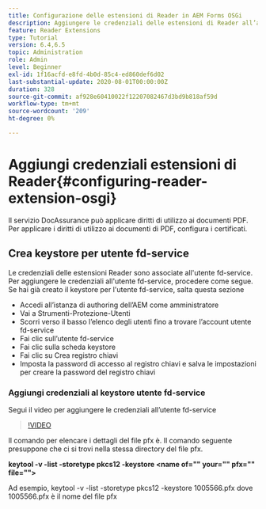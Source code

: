 ```yaml
---
title: Configurazione delle estensioni di Reader in AEM Forms OSGi
description: Aggiungere le credenziali delle estensioni di Reader all’archivio fonti attendibili in AEM Forms OSGi
feature: Reader Extensions
type: Tutorial
version: 6.4,6.5
topic: Administration
role: Admin
level: Beginner
exl-id: 1f16acfd-e8fd-4b0d-85c4-ed860def6d02
last-substantial-update: 2020-08-01T00:00:00Z
duration: 328
source-git-commit: af928e60410022f12207082467d3bd9b818af59d
workflow-type: tm+mt
source-wordcount: '209'
ht-degree: 0%

---
```


# Aggiungi credenziali estensioni di Reader{#configuring-reader-extension-osgi}

Il servizio DocAssurance può applicare diritti di utilizzo ai documenti PDF. Per applicare i diritti di utilizzo ai documenti di PDF, configura i certificati.

## Crea keystore per utente fd-service

Le credenziali delle estensioni Reader sono associate all&#39;utente fd-service. Per aggiungere le credenziali all&#39;utente fd-service, procedere come segue. Se hai già creato il keystore per l&#39;utente fd-service, salta questa sezione

* Accedi all’istanza di authoring dell’AEM come amministratore
* Vai a Strumenti-Protezione-Utenti
* Scorri verso il basso l’elenco degli utenti fino a trovare l’account utente fd-service
* Fai clic sull’utente fd-service
* Fai clic sulla scheda keystore
* Fai clic su Crea registro chiavi
* Imposta la password di accesso al registro chiavi e salva le impostazioni per creare la password del registro chiavi

### Aggiungi credenziali al keystore utente fd-service

Segui il video per aggiungere le credenziali all’utente fd-service

>[!VIDEO](https://video.tv.adobe.com/v/335849?quality=12&learn=on)


Il comando per elencare i dettagli del file pfx è. Il comando seguente presuppone che ci si trovi nella stessa directory del file pfx.

**keytool -v -list -storetype pkcs12 -keystore &lt;name of=&quot;&quot; your=&quot;&quot; pfx=&quot;&quot; file=&quot;&quot;>**

Ad esempio, keytool -v -list -storetype pkcs12 -keystore 1005566.pfx dove 1005566.pfx è il nome del file pfx

